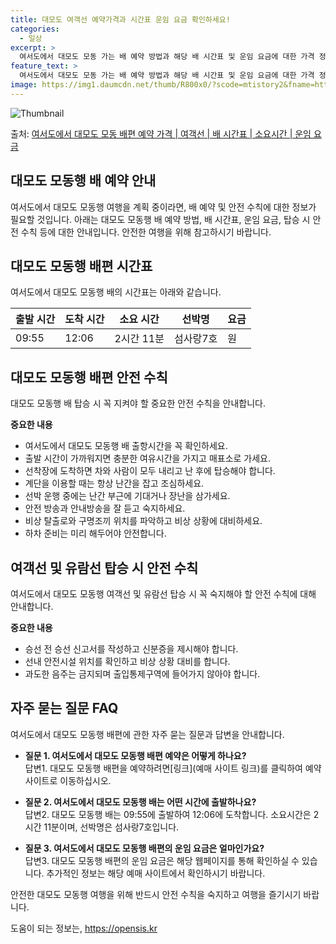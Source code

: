 ```yaml
---
title: 대모도 여객선 예약가격과 시간표 운임 요금 확인하세요!
categories:
  - 일상
excerpt: >
  여서도에서 대모도 모동 가는 배 예약 방법과 해당 배 시간표 및 운임 요금에 대한 가격 정보를 안내 드리겠습니다. 안전하고 재밋는 대모도 모동행 여행을 위해 아래 정보 참고하시기 바랍니다. 대모도 모동행 배편 예약하기 👈 클릭여서도에서 대모도 모동행 배 시간표출발 시간도착 시간소요 시간선박명요금09:5512:062시간 11분섬사랑7호.원대모도 모동행 배편 예약하기 👈 클릭여서도에서 대모도 모동행 여객선 탑승 시 이용수칙여객선에 탑승하기 전 필독해야 할 안전 수칙을 소개합니다. 중요한 내용 1) 여서도에서 대모도 모동행 배 출항시간을 꼭 확인하세요. 2) 출항 시간이 가까워지면 사람이 많아지므로 충분한 여유시간을 가지고 매표소로 가세요. 3) 선착장에 도착하면 차와 사람이 모두 내리고 난 후에 탑승해야 합..
feature_text: >
  여서도에서 대모도 모동 가는 배 예약 방법과 해당 배 시간표 및 운임 요금에 대한 가격 정보를 안내 드리겠습니다. 안전하고 재밋는 대모도 모동행 여행을 위해 아래 정보 참고하시기 바랍니다. 대모도 모동행 배편 예약하기 👈 클릭여서도에서 대모도 모동행 배 시간표출발 시간도착 시간소요 시간선박명요금09:5512:062시간 11분섬사랑7호.원대모도 모동행 배편 예약하기 👈 클릭여서도에서 대모도 모동행 여객선 탑승 시 이용수칙여객선에 탑승하기 전 필독해야 할 안전 수칙을 소개합니다. 중요한 내용 1) 여서도에서 대모도 모동행 배 출항시간을 꼭 확인하세요. 2) 출항 시간이 가까워지면 사람이 많아지므로 충분한 여유시간을 가지고 매표소로 가세요. 3) 선착장에 도착하면 차와 사람이 모두 내리고 난 후에 탑승해야 합..
image: https://img1.daumcdn.net/thumb/R800x0/?scode=mtistory2&fname=https%3A%2F%2Fblog.kakaocdn.net%2Fdn%2FbeSMGN%2FbtsHCXUlLOB%2FEiPPSsz9OwaT3CaBhqwDGK%2Fimg.webp
---
```


![Thumbnail](https://img1.daumcdn.net/thumb/R800x0/?scode=mtistory2&fname=https%3A%2F%2Fblog.kakaocdn.net%2Fdn%2FbeSMGN%2FbtsHCXUlLOB%2FEiPPSsz9OwaT3CaBhqwDGK%2Fimg.webp)

<p>출처: <a href="https://opensis.kr/entry/%EC%97%AC%EC%84%9C%EB%8F%84%EC%97%90%EC%84%9C-%EB%8C%80%EB%AA%A8%EB%8F%84-%EB%AA%A8%EB%8F%99-%EB%B0%B0%ED%8E%B8-%EC%98%88%EC%95%BD-%EA%B0%80%EA%B2%A9-%EC%97%AC%EA%B0%9D%EC%84%A0-%EB%B0%B0-%EC%8B%9C%EA%B0%84%ED%91%9C-%EC%86%8C%EC%9A%94%EC%8B%9C%EA%B0%84-%EC%9A%B4%EC%9E%84-%EC%9A%94%EA%B8%88" rel="dofollow">여서도에서 대모도 모동 배편 예약 가격 | 여객선 | 배 시간표 | 소요시간 | 운임 요금</a> </p>

## 대모도 모동행 배 예약 안내

여서도에서 대모도 모동행 여행을 계획 중이라면, 배 예약 및 안전 수칙에 대한 정보가 필요할 것입니다. 아래는 대모도 모동행 배 예약 방법,
배 시간표, 운임 요금, 탑승 시 안전 수칙 등에 대한 안내입니다. 안전한 여행을 위해 참고하시기 바랍니다.

## 대모도 모동행 배편 시간표

여서도에서 대모도 모동행 배의 시간표는 아래와 같습니다.

**출발 시간** | **도착 시간** | **소요 시간** | **선박명** | **요금**  
---|---|---|---|---  
09:55 | 12:06 | 2시간 11분 | 섬사랑7호 | 원  
  
## 대모도 모동행 배편 안전 수칙

대모도 모동행 배 탑승 시 꼭 지켜야 할 중요한 안전 수칙을 안내합니다.

**중요한 내용**

  * 여서도에서 대모도 모동행 배 출항시간을 꼭 확인하세요.
  * 출발 시간이 가까워지면 충분한 여유시간을 가지고 매표소로 가세요.
  * 선착장에 도착하면 차와 사람이 모두 내리고 난 후에 탑승해야 합니다.
  * 계단을 이용할 때는 항상 난간을 잡고 조심하세요.
  * 선박 운행 중에는 난간 부근에 기대거나 장난을 삼가세요.
  * 안전 방송과 안내방송을 잘 듣고 숙지하세요.
  * 비상 탈출로와 구명조끼 위치를 파악하고 비상 상황에 대비하세요.
  * 하차 준비는 미리 해두어야 안전합니다.

## 여객선 및 유람선 탑승 시 안전 수칙

여서도에서 대모도 모동행 여객선 및 유람선 탑승 시 꼭 숙지해야 할 안전 수칙에 대해 안내합니다.

**중요한 내용**

  * 승선 전 승선 신고서를 작성하고 신분증을 제시해야 합니다.
  * 선내 안전시설 위치를 확인하고 비상 상황 대비를 합니다.
  * 과도한 음주는 금지되며 출입통제구역에 들어가지 않아야 합니다.

## 자주 묻는 질문 FAQ

여서도에서 대모도 모동행 배편에 관한 자주 묻는 질문과 답변을 안내합니다.

  * **질문 1. 여서도에서 대모도 모동행 배편 예약은 어떻게 하나요?**  
답변1. 대모도 모동행 배편을 예약하려면[링크](예매 사이트 링크)를 클릭하여 예약 사이트로 이동하십시오.

  * **질문 2. 여서도에서 대모도 모동행 배는 어떤 시간에 출발하나요?**  
답변2. 대모도 모동행 배는 09:55에 출발하여 12:06에 도착합니다. 소요시간은 2시간 11분이며, 선박명은 섬사랑7호입니다.

  * **질문 3. 여서도에서 대모도 모동행 배편의 운임 요금은 얼마인가요?**  
답변3. 대모도 모동행 배편의 운임 요금은 해당 웹페이지를 통해 확인하실 수 있습니다. 추가적인 정보는 해당 예매 사이트에서 확인하시기
바랍니다.

안전한 대모도 모동행 여행을 위해 반드시 안전 수칙을 숙지하고 여행을 즐기시기 바랍니다.

 

도움이 되는 정보는, <a href="https://opensis.kr" rel="dofollow">https://opensis.kr</a>


